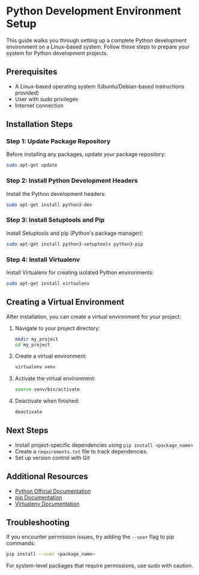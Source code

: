 # Python Development Environment Setup

This guide walks you through setting up a complete Python development environment on a Linux-based system. Follow these steps to prepare your system for Python development projects.

## Prerequisites

- A Linux-based operating system (Ubuntu/Debian-based instructions provided)
- User with sudo privileges
- Internet connection

## Installation Steps

### Step 1: Update Package Repository

Before installing any packages, update your package repository:

```bash
sudo apt-get update
```

### Step 2: Install Python Development Headers

Install the Python development headers:

```bash
sudo apt-get install python3-dev
```

### Step 3: Install Setuptools and Pip

Install Setuptools and pip (Python's package manager):

```bash
sudo apt-get install python3-setuptools python3-pip
```

### Step 4: Install Virtualenv

Install Virtualenv for creating isolated Python environments:

```bash
sudo apt-get install virtualenv
```

## Creating a Virtual Environment

After installation, you can create a virtual environment for your project:

1. Navigate to your project directory:
   ```bash
   mkdir my_project
   cd my_project
   ```

2. Create a virtual environment:
   ```bash
   virtualenv venv
   ```
   
3. Activate the virtual environment:
   ```bash
   source venv/bin/activate
   ```

4. Deactivate when finished:
   ```bash
   deactivate
   ```

## Next Steps

- Install project-specific dependencies using `pip install <package_name>`
- Create a `requirements.txt` file to track dependencies
- Set up version control with Git

## Additional Resources

- [Python Official Documentation](https://docs.python.org/)
- [pip Documentation](https://pip.pypa.io/en/stable/)
- [Virtualenv Documentation](https://virtualenv.pypa.io/en/latest/)

## Troubleshooting

If you encounter permission issues, try adding the `--user` flag to pip commands:

```bash
pip install --user <package_name>
```

For system-level packages that require permissions, use sudo with caution.
